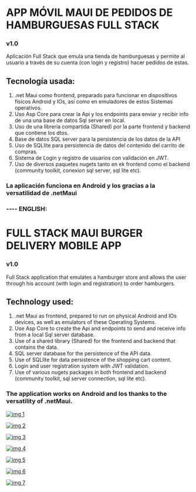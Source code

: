 # APP MÓVIL MAUI DE PEDIDOS DE HAMBURGUESAS FULL STACK

### v1.0

Aplicación Full Stack que emula una tienda de hamburguesas y permite al usuario a través de su cuenta (con login y registro) hacer pedidos de estas.

## Tecnología usada:

1. .net Maui como frontend, preparado para funcionar en dispositivos físicos Android y IOs, así como en emuladores de estos Sistemas operativos.
2. Uso Asp Core para crear la Api y los endpoints para enviar y recibir info de una una base de datos Sql server en local.
3. Uso de una librería compartida (Shared) por la parte frontend y backend que contiene los dtos.
4. Base de datos SQL server para la persistencia de los datos de la API
5. Uso de SQLlite para persistencia de datos del contenido del carrito de compras.
6. Sistema de Login y registro de usuarios con validación en JWT.
7. Uso de diversos paquetes nugets tanto en ek frontend como el backend (community toolkit, conexion sql server, sql lite etc).

### La aplicación funciona en Android y Ios gracias a la versatilidad de .netMaui

### ---- ENGLISH:

# FULL STACK MAUI BURGER DELIVERY MOBILE APP

### v1.0

Full Stack application that emulates a hamburger store and allows the user through his account (with login and registration) to order hamburgers.

## Technology used:

1. .net Maui as frontend, prepared to run on physical Android and IOs devices, as well as emulators of these Operating Systems.
2. Use Asp Core to create the Api and endpoints to send and receive info from a local Sql server database.
3. Use of a shared library (Shared) for the frontend and backend that contains the data.
4. SQL server database for the persistence of the API data.
5. Use of SQLlite for data persistence of the shopping cart content.
6. Login and user registration system with JWT validation.
7. Use of various nugets packages in both frontend and backend (community toolkit, sql server connection, sql lite etc).

### The application works on Android and Ios thanks to the versatility of .netMaui.


[![img 1](https://raw.githubusercontent.com/Isrfag/Images-For-Projecrs/master/7.png)]([https://github.com](https://raw.githubusercontent.com/Isrfag/Images-For-Projecrs/master/7.png))

[![img 2](https://raw.githubusercontent.com/Isrfag/Images-For-Projecrs/master/1.png)]([https://github.com](https://raw.githubusercontent.com/Isrfag/Images-For-Projecrs/master/1.png))

[![img 3](https://raw.githubusercontent.com/Isrfag/Images-For-Projecrs/master/2.png)]([https://github.com](https://raw.githubusercontent.com/Isrfag/Images-For-Projecrs/master/2.png))

[![img 4](https://raw.githubusercontent.com/Isrfag/Images-For-Projecrs/master/3.png)]([https://github.com](https://raw.githubusercontent.com/Isrfag/Images-For-Projecrs/master/3.png))

[![img 5](https://raw.githubusercontent.com/Isrfag/Images-For-Projecrs/master/4.png)]([https://github.com](https://raw.githubusercontent.com/Isrfag/Images-For-Projecrs/master/4.png))

[![img 6](https://raw.githubusercontent.com/Isrfag/Images-For-Projecrs/master/5.png)]([https://github.com](https://raw.githubusercontent.com/Isrfag/Images-For-Projecrs/master/5.png))

[![img 7](https://raw.githubusercontent.com/Isrfag/Images-For-Projecrs/master/6.png)]([https://github.com](https://raw.githubusercontent.com/Isrfag/Images-For-Projecrs/master/6.png))


